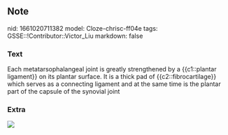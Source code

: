 ## Note
nid: 1661020711382
model: Cloze-chrisc-ff04e
tags: GSSE::!Contributor::Victor_Liu
markdown: false

### Text
Each metatarsophalangeal joint is greatly strengthened by a {{c1::plantar ligament}} on its plantar surface.  It is a thick pad of {{c2::fibrocartilage}} which serves as a connecting ligament and at the same time is the plantar part of the capsule of the synovial joint

### Extra
<div><img src=
"paste-7515e1112f6e95ca067d0e21c22d8e80ff4145a4.jpg"></div>
